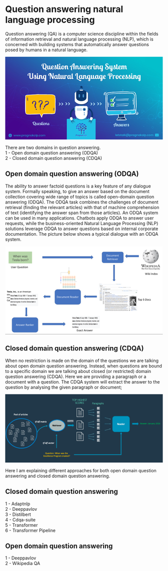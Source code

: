 # Question answering natural language processing

Question answering (QA) is a computer science discipline within the fields of information retrieval and natural language processing (NLP), which is concerned with building systems that automatically answer questions posed by humans in a natural language. 

![Alt text](qa.png?raw=true "Question answering")

There are two domains in question answering.  
1 - Open domain question answering  (ODQA)  
2 - Closed domain question answering (CDQA)  

## Open domain question answering  (ODQA)
The ability to answer factoid questions is a key feature of any dialogue system. Formally speaking, to give an answer based on the document collection covering wide range of topics is called open-domain question answering (ODQA). The ODQA task combines the challenges of document retrieval (finding the relevant articles) with that of machine comprehension of text (identifying the answer span from those articles). An ODQA system can be used in many applications. Chatbots apply ODQA to answer user requests, while the business-oriented Natural Language Processing (NLP) solutions leverage ODQA to answer questions based on internal corporate documentation. The picture below shows a typical dialogue with an ODQA system.

![Alt text](odqa.png?raw=true "Open domain question answering")

## Closed domain question answering (CDQA)
When no restriction is made on the domain of the questions we are talking about open domain question answering. Instead, when questions are bound to a specific domain we are talking about closed (or restricted) domain question answering (CDQA). Here we are providing a paragraph or a document with a question. The CDQA system will extract the answer to the question by analysing the given paragraph or document;

![Alt text](cdqa.png?raw=true "Closed domain question answering")

Here I am explaining different approaches for both open domain question answering and closed domain question answering.  

## Closed domain question answering
1 - Adaptnlp  
2 - Deeppavlov  
3 - Distilbert  
4 - Cdqa-suite  
5 - Transformer  
6 - Transformer Pipeline  

## Open domain question answering
1 - Deeppavlov  
2 - Wikipedia QA  
	
